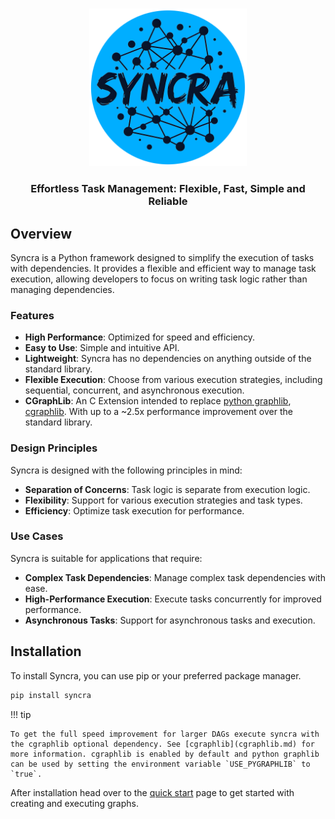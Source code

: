 # 
<div align="center">

<img src="assets/logo_blue.png" alt="Syncra Logo" width="50%" height="50%">

### Effortless Task Management: Flexible, Fast, Simple and Reliable

</div>

## Overview

Syncra is a Python framework designed to simplify the execution of tasks with dependencies. It provides a flexible and efficient way to manage task execution, allowing developers to focus on writing task logic rather than managing dependencies.

### Features

- **High Performance**: Optimized for speed and efficiency.
- **Easy to Use**: Simple and intuitive API.
- **Lightweight**: Syncra has no dependencies on anything outside of the standard library.
- **Flexible Execution**: Choose from various execution strategies, including sequential, concurrent, and asynchronous execution.
- **CGraphLib**: An C Extension intended to replace [python graphlib](https://docs.python.org/3/library/graphlib.html), [cgraphlib](https://github.com/alexanderepstein/syncra/blob/mainline/src/cgraphlib/cgraphlib.c). With up to a ~2.5x performance improvement over the standard library.

### Design Principles

Syncra is designed with the following principles in mind:

* **Separation of Concerns**: Task logic is separate from execution logic.
* **Flexibility**: Support for various execution strategies and task types.
* **Efficiency**: Optimize task execution for performance.

### Use Cases

Syncra is suitable for applications that require:

* **Complex Task Dependencies**: Manage complex task dependencies with ease.
* **High-Performance Execution**: Execute tasks concurrently for improved performance.
* **Asynchronous Tasks**: Support for asynchronous tasks and execution.

## Installation

To install Syncra, you can use pip or your preferred package manager.

```sh
pip install syncra
```

!!! tip

    To get the full speed improvement for larger DAGs execute syncra with the cgraphlib optional dependency. See [cgraphlib](cgraphlib.md) for more information. cgraphlib is enabled by default and python graphlib can be used by setting the environment variable `USE_PYGRAPHLIB` to `true`.

After installation head over to the [quick start](quick_start.md) page to get started with creating and executing graphs.
